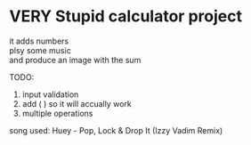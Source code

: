 # VERY Stupid calculator project
it adds numbers \
plsy some music \
and produce an image with the sum

TODO:
1. input validation
2. add ( ) so it will accually work
3. multiple operations

song used: Huey - Pop, Lock & Drop It (Izzy Vadim Remix)
